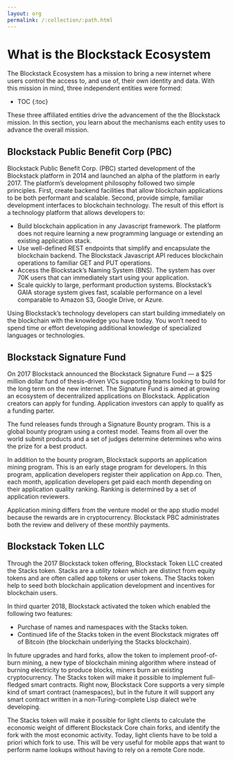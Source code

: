 ```yaml
---
layout: org
permalink: /:collection/:path.html
---
```

# What is the Blockstack Ecosystem

The Blockstack Ecosystem has a mission to bring a new internet where users control the access to, and use of, their own identity and data. With this mission in mind, three independent entities were formed:

* TOC
{:toc}

These three affiliated entities drive the advancement of the the Blockstack
mission. In this section, you learn about the mechanisms each entity uses to
advance the overall mission.


## Blockstack Public Benefit Corp (PBC)

Blockstack Public Benefit Corp. (PBC) started development of the Blockstack
platform in 2014 and launched an alpha of the platform in early 2017.  The
platform’s development philosophy followed two simple principles. First, create
backend facilities that allow blockchain applications to be both performant and
scalable.  Second, provide simple, familiar development interfaces to blockchain
technology. The result of this effort is a technology platform that allows
developers to:

- Build blockchain application in any Javascript framework.  The platform does not require  learning a new programming language or extending an existing application stack.
- Use well-defined REST endpoints that simplify and encapsulate the blockchain backend. The Blockstack Javascript API reduces blockchain operations to familiar GET and PUT operations.
- Access the Blockstack’s Naming System (BNS).  The system has over 70K users that can immediately start using your application.
- Scale quickly to large, performant production systems.  Blockstack’s GAIA storage system gives fast, scalable performance on a level comparable to Amazon S3, Google Drive, or Azure.

Using Blockstack’s technology developers can start building immediately on the
blockchain with the knowledge you have today.  You won’t need to spend time or
effort developing additional knowledge of specialized languages or technologies.

## Blockstack Signature Fund

On 2017 Blockstack announced the Blockstack Signature Fund — a $25 million
dollar fund of thesis-driven VCs supporting teams looking to build for the long
term on the new internet. The Signature Fund is aimed at growing an ecosystem of
decentralized applications on Blockstack. Application creators can apply for
funding. Application investors can apply to qualify as a funding parter.

The fund releases funds through a Signature Bounty program. This is a global
bounty program using a contest model. Teams from all over the world submit
products and a set of judges determine determines who wins the prize for a best
product.

In addition to the bounty program, Blockstack supports an application mining
program. This is an early stage program for developers. In this program,
application developers register their application on App.co. Then, each month,
application developers get paid each month depending on their application
quality ranking. Ranking is determined by a set of application reviewers.

Application mining differs from the venture model or the app studio model
because the rewards are in cryptocurrency. Blockstack PBC administrates both the
review and delivery of these monthly payments.

## Blockstack Token LLC

Through the 2017 Blockstack token offering, Blockstack Token LLC created the
Stacks token. Stacks are a _utility token_ which  are distinct from equity
tokens and are often called app tokens or user tokens. The Stacks token help to
seed both blockchain application development and incentives for blockchain
users.

In third quarter 2018, Blockstack activated the token which enabled the
following two features:

* Purchase of names and namespaces with the Stacks token.
* Continued life of the Stacks token in the event Blockstack migrates off of Bitcoin (the blockchain underlying the Stacks blockchain).

In future upgrades and hard forks, allow the token to implement proof-of-burn
mining, a new type of blockchain mining algorithm where instead of burning
electricity to produce blocks, miners burn an existing cryptocurrency. The
Stacks token will make it possible to implement full-fledged smart contracts.
Right now, Blockstack Core supports a very simple kind of smart contract
(namespaces), but in the future it will support any smart contract written in a
non-Turing-complete Lisp dialect we’re developing.

The Stacks token will make it possible for light clients to calculate the
economic weight of different Blockstack Core chain forks, and identify the fork
with the most economic activity. Today, light clients have to be told a priori
which fork to use. This will be very useful for mobile apps that want to perform
name lookups without having to rely on a remote Core node.
